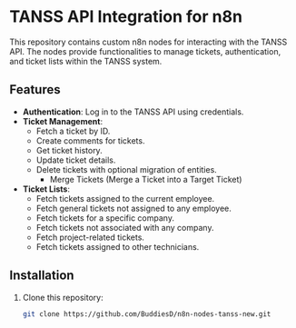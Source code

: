 # TANSS API Integration for n8n

This repository contains custom n8n nodes for interacting with the TANSS API. The nodes provide functionalities to manage tickets, authentication, and ticket lists within the TANSS system.

## Features

- **Authentication**: Log in to the TANSS API using credentials.
- **Ticket Management**:
  - Fetch a ticket by ID.
  - Create comments for tickets.
  - Get ticket history.
  - Update ticket details.
  - Delete tickets with optional migration of entities.
	- Merge Tickets (Merge a Ticket into a Target Ticket)
- **Ticket Lists**:
  - Fetch tickets assigned to the current employee.
  - Fetch general tickets not assigned to any employee.
  - Fetch tickets for a specific company.
  - Fetch tickets not associated with any company.
  - Fetch project-related tickets.
  - Fetch tickets assigned to other technicians.

## Installation

1. Clone this repository:
   ```bash
   git clone https://github.com/BuddiesD/n8n-nodes-tanss-new.git
